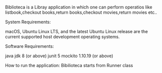 Biblioteca is a Libray application in which one can perform operatios like
listbook,checkout books,return books,checkout movies,return movies etc..

System Requirements:

macOS, Ubuntu Linux LTS, and the latest Ubuntu Linux release are the current 
supported host development operating systems.

Software Requirements:

java jdk 8 (or above)
junit 5
mockito 1.10.19 (or above)

How to run the application:
Bibilioteca starts from Runner class
